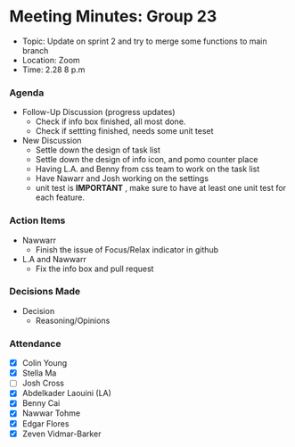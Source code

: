 # Meeting Minutes: Group 23
- Topic: Update on sprint 2 and try to merge some functions to main branch
- Location: Zoom
- Time: 2.28 8 p.m

### Agenda
- Follow-Up Discussion (progress updates)
    - Check if info box finished, all most done.
    - Check if settting finished, needs some unit teset
- New Discussion
    - Settle down the design of task list
    - Settle down the design of info icon, and pomo counter place
    - Having L.A. and Benny from css team to work on the task list
    - Have Nawarr and Josh working on the settings
    - unit test is **IMPORTANT** , make sure to have at least one unit test for each feature.

### Action Items
- Nawwarr
    - Finish the issue of Focus/Relax indicator in github
- L.A and Nawwarr
   - Fix the info box and pull request

### Decisions Made
- Decision
    - Reasoning/Opinions

### Attendance
- [x] Colin Young
- [x] Stella Ma
- [ ] Josh Cross
- [x] Abdelkader Laouini (LA)
- [x] Benny Cai
- [x] Nawwar Tohme
- [x] Edgar Flores
- [x] Zeven Vidmar-Barker
